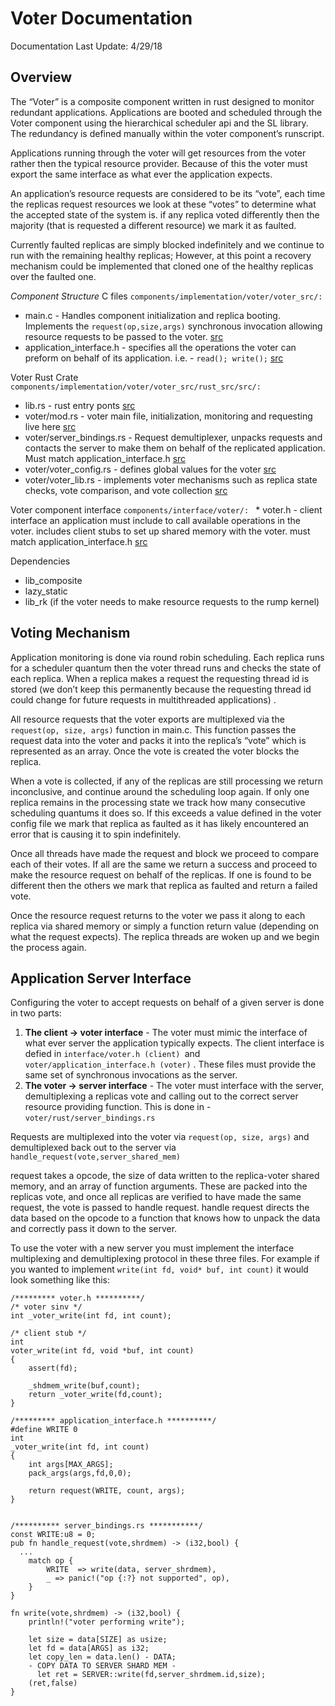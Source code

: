 # Voter Documentation 

Documentation Last Update: 4/29/18

## Overview 
The “Voter” is a composite component written in rust designed to  monitor redundant applications. Applications are booted and scheduled through the Voter component using the hierarchical scheduler api and the SL library.  The redundancy is defined manually within the voter component’s runscript. 

Applications running through the voter will get resources from the voter rather then the typical resource provider. Because of this the voter must export the same interface as what ever the application expects. 

An application’s resource requests are considered to be its “vote”, each time the replicas request resources we look at these “votes” to determine what the accepted state of the system is.  if any replica voted differently then the majority (that is requested a different resource) we mark it as faulted. 

Currently faulted replicas are simply blocked indefinitely and we continue to run with the remaining healthy replicas; However, at this point a recovery mechanism could be implemented that cloned one of the healthy replicas over the faulted one. 

_Component Structure_
C files 
`components/implementation/voter/voter_src/:`
* main.c - Handles component initialization and replica booting. Implements the `request(op,size,args)`  synchronous invocation allowing resource requests to be passed to the voter.  [src](https://github.com/maloneya/composite/blob/rk_voter/src/components/implementation/voter/voter_src/main.c)
* application_interface.h - specifies all the operations the voter can preform on behalf of its application. i.e. - `read(); write();`  [src](https://github.com/maloneya/composite/blob/rk_voter/src/components/implementation/voter/voter_src/application_interface.h)

Voter Rust Crate
`components/implementation/voter/voter_src/rust_src/src/:`
* lib.rs - rust entry ponts [src](https://github.com/maloneya/composite/blob/rk_voter/src/components/implementation/voter/voter_src/rust_src/src/lib.rs)
* voter/mod.rs - voter main file, initialization, monitoring and requesting live here [src](https://github.com/maloneya/composite/blob/rk_voter/src/components/implementation/voter/voter_src/rust_src/src/voter/mod.rs)
* voter/server_bindings.rs - Request demultiplexer, unpacks requests and contacts the server to make them on behalf of the replicated application. Must match application_interface.h [src](https://github.com/maloneya/composite/blob/rk_voter/src/components/implementation/voter/voter_src/rust_src/src/voter/server_bindings.rs)
* voter/voter_config.rs - defines global values for the voter [src](https://github.com/maloneya/composite/blob/rk_voter/src/components/implementation/voter/voter_src/rust_src/src/voter/server_config.rs)
* voter/voter_lib.rs - implements voter mechanisms such as replica state checks, vote comparison, and vote collection [src](https://github.com/maloneya/composite/blob/rk_voter/src/components/implementation/voter/voter_src/rust_src/src/voter/voter_lib.rs)

Voter component interface 
`components/interface/voter/: `
	* voter.h - client interface an application must include to call available operations in the voter. includes client stubs to set up shared memory with the voter. must match application_interface.h [src](https://github.com/maloneya/composite/blob/rk_voter/src/components/interface/voter/voter.h)

Dependencies
* lib_composite
* lazy_static 
* lib_rk (if the voter needs to make resource requests to the rump kernel) 

## Voting Mechanism
Application monitoring is done via round robin scheduling. Each replica runs for a scheduler quantum then the voter thread runs and checks the state of each replica. When a replica makes a request the requesting thread id is stored (we don’t keep this permanently because the requesting thread id could change for future requests in multithreaded applications) .

All resource requests that the voter exports are multiplexed via the `request(op, size, args)` function in main.c. This function passes the request data into the voter and packs it into the replica’s “vote” which is represented as an array.  Once the vote is created the voter blocks the replica.

When a vote is collected, if any of the replicas are still processing we return inconclusive, and continue around the scheduling loop again.  If only one replica remains in the processing state we track how many consecutive scheduling quantums it does so. If this exceeds a value defined in the voter config file we mark that replica as faulted as it has likely encountered an error that is causing it to spin indefinitely. 

Once all threads have made the request and block we proceed to compare each of their votes. If all are the same we return a success and proceed to make the resource request on behalf of the replicas. If one is found to be different then the others we mark that replica as faulted and return a failed vote. 

Once the resource request returns to the voter we pass it along to each replica via shared memory or simply a function return value (depending on what the request expects).  The replica threads are woken up and we begin the process again. 

## Application Server Interface
Configuring the voter to accept requests on behalf of a given server is done in two parts:
1. **The client -> voter interface** - The voter must mimic the interface of what ever server the application typically expects. The client interface is defied in `interface/voter.h (client) `and `voter/application_interface.h (voter)` . These files must provide the same set of synchronous invocations as the server.  
2. **The voter -> server interface** - The voter must interface with the server, demultiplexing a replicas vote and calling out to the correct server resource providing function. This is done in -  `voter/rust/server_bindings.rs `

Requests are multiplexed into the voter via `request(op, size, args)` and demultiplexed back out to the server via `handle_request(vote,server_shared_mem)` 

request takes a opcode, the size of data written to the replica-voter shared memory, and an array of function arguments. These are packed into the replicas vote, and once all replicas are verified to have made the same request, the vote is passed to handle request. handle request directs the data based on the opcode to a function that knows how to unpack the data and correctly pass it down to the server. 

To use the voter with a new server you must implement the interface multiplexing and demultiplexing protocol in these three files. For example if you wanted to implement `write(int fd, void* buf, int count)`  it would look something like this: 

```
/********* voter.h **********/ 
/* voter sinv */ 
int _voter_write(int fd, int count);

/* client stub */ 
int
voter_write(int fd, void *buf, int count)
{
	assert(fd);

	_shdmem_write(buf,count);
	return _voter_write(fd,count);
}

/********* application_interface.h **********/ 
#define WRITE 0
int
_voter_write(int fd, int count)
{
	int args[MAX_ARGS];
	pack_args(args,fd,0,0);

	return request(WRITE, count, args);
}


/********** server_bindings.rs ***********/
const WRITE:u8 = 0;
pub fn handle_request(vote,shrdmem) -> (i32,bool) {
  ...
    match op {
        WRITE  => write(data, server_shrdmem),
        _ => panic!("op {:?} not supported", op),
    }
}

fn write(vote,shrdmem) -> (i32,bool) {
    println!("voter performing write");

    let size = data[SIZE] as usize;
    let fd = data[ARGS] as i32;
    let copy_len = data.len() - DATA;
    - COPY DATA TO SERVER SHARD MEM -
	  let ret = SERVER::write(fd,server_shrdmem.id,size);
    (ret,false)
}
```
